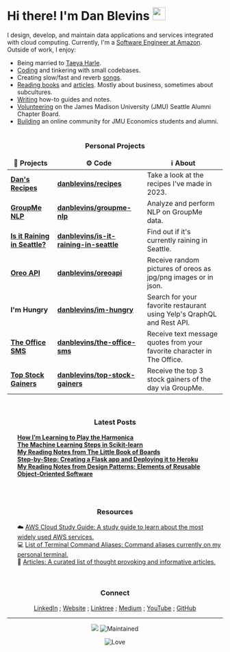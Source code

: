 <h1>Hi there! I'm Dan Blevins <img src="https://media.giphy.com/media/hvRJCLFzcasrR4ia7z/giphy.gif" width="30"/></h1>

<p>I design, develop, and maintain data applications and services integrated with cloud computing. Currently, I'm a <a href="https://www.linkedin.com/in/dan-blevins/" target="_blank">Software Engineer at Amazon</a>. Outside of work, I enjoy:</p>
<ul>
    <li>Being married to <a href="https://taeyaharle.com/" target="_blank">Taeya Harle</a>.</li>
    <li><a href="https://github.com/danblevins/" target="_blank">Coding</a> and tinkering with small codebases.</li>
    <li>Creating slow/fast and reverb <a href="https://www.youtube.com/@danblevins" target="_blank">songs</a>.</li>
    <li><a href="https://www.goodreads.com/review/list/73231520-dan?ref=nav_mybooks&shelf=read&view=covers" target="_blank">Reading books</a> and <a href="https://github.com/danblevins/articles/blob/main/README.md" target="_blank">articles</a>. Mostly about business, sometimes about subcultures.</li>
    <li><a href="https://danblevins.medium.com/" target="_blank">Writing</a> how-to guides and notes.</li>
    <li><a href="https://www.linkedin.com/groups/14105124/" target="_blank">Volunteering</a> on the James Madison University (JMU) Seattle Alumni Chapter Board.</li>
    <li><a href="https://www.linkedin.com/groups/8402100/" target="_blank">Building</a> an online community for JMU Economics students and alumni.</li>
</ul>

<h1></h1>

<h3 align="center">Personal Projects</h3>
<table>
  <thead align="center">
    <tr border: none;>
      <td><b>🎁 Projects</b></td>
      <td><b>⚙️ Code</b></td>
      <td><b>ℹ️ About</b></td>
    </tr>
  </thead>
  <tbody>
    <tr>
      <td><a href="https://dan-recipes.surge.sh/"><b>Dan's Recipes</b></a></td>
      <td><a href="https://github.com/danblevins/recipes"><b>danblevins/recipes</b></a></td>
      <td>Take a look at the recipes I've made in 2023.</td>
    </tr>
    <tr>
      <td><a href="https://groupme-nlp.surge.sh/"><b>GroupMe NLP</b></a></td>
      <td><a href="https://github.com/danblevins/groupme-nlp"><b>danblevins/groupme-nlp</b></a></td>
      <td>Analyze and perform NLP on GroupMe data.</td>
    </tr>
    <tr>
      <td><a href="https://isitraininginseattle.surge.sh/"><b>Is it Raining in Seattle?</b></a></td>
      <td><a href="https://github.com/danblevins/is-it-raining-in-seattle"><b>danblevins/is-it-raining-in-seattle</b></a></td>
      <td>Find out if it's currently raining in Seattle.</td>
    </tr>
    <tr>
      <td><a href="https://oreo-api.surge.sh/"><b>Oreo API</b></td>
      <td><a href="https://github.com/danblevins/oreoapi"><b>danblevins/oreoapi</b></a></td>
      <td>Receive random pictures of oreos as jpg/png images or in json.</td>
    </tr>
    <tr>
      <td><b>I'm Hungry</b></td>
      <td><a href="https://github.com/danblevins/im-hungry"><b>danblevins/im-hungry</b></a></td>
      <td>Search for your favorite restaurant using Yelp's QraphQL and Rest API.</td>
    </tr>
    <tr>
      <td><a href="https://the-office-sms.surge.sh/"><b>The Office SMS</b></a></td>
      <td><a href="https://github.com/danblevins/the-office-sms"><b>danblevins/the-office-sms</b></a></td>
      <td>Receive text message quotes from your favorite character in The Office.</td>
    </tr>
    <tr>
      <td><a href="https://miro.medium.com/max/700/1*pH1QFCu0uOPIFWiooJDUCg.png"><b>Top Stock Gainers</b></a></td>
      <td><a href="https://github.com/danblevins/top-stock-gainers"><b>danblevins/top-stock-gainers</b></a></td>
      <td>Receive the top 3 stock gainers of the day via GroupMe.</td>
    </tr>
  </tbody>
</table>

<br>

<h3 align="center">Latest Posts</h3>
<ul>
        <a href="https://danblevins.medium.com/how-im-learning-to-play-the-harmonica-e30db3a2607e" target="_blank"><b>How I’m Learning to Play the Harmonica</b></a><br/>
        <a href="https://medium.com/@danblevins/the-machine-learning-pipeline-in-scikit-learn-2b2c18c94903" target="_blank"><b>The Machine Learning Steps in Scikit-learn</b></a><br/>
    <a href="https://danblevins.medium.com/my-reading-notes-from-the-little-book-of-boards-9303e5bf3b25" target="_blank"><b>My Reading Notes from The Little Book of Boards</b></a><br/>
    <a href="https://danblevins.medium.com/step-by-step-creating-a-flask-app-and-deploying-it-to-heroku-83350be5f8b" target="_blank"><b>Step-by-Step: Creating a Flask app and Deploying it to Heroku</b></a><br/>
    <a href="https://danblevins.medium.com/my-reading-notes-from-design-patterns-elements-of-reusable-object-oriented-software-fc813ae05802" target="_blank"><b>My Reading Notes from Design Patterns: Elements of Reusable Object-Oriented Software</b></a><br/>
</ul>

<br>
<h1></h1>

<h3 align="center">Resources</h3>
<ul>
  ☁️ <a href="https://github.com/danblevins/aws-cloud-study-guide/blob/main/README.md" target="_blank">AWS Cloud Study Guide: A study guide to learn about the most widely used AWS services.</b></a><br/>
  💻 <a href="https://github.com/danblevins/list-of-terminal-command-aliases/blob/main/README.md" target="_blank">List of Terminal Command Aliases: Command aliases currently on my personal terminal.</b></a><br/>
  📄 <a href="https://github.com/danblevins/articles/blob/main/README.md" target="_blank">Articles: A curated list of thought provoking and informative articles.</b></a><br/>
</ul>

<br>

<h3 align="center">Connect</h3>
<p align="center">
    <a href="https://www.linkedin.com/in/dan-blevins/" target="_blank">LinkedIn</a>
    ; <a href="https://meetdanblevins.web.app/" target="_blank">Website</a>
    ; <a href="https://linktr.ee/danblevins" target="_blank">Linktree</a>
    ; <a href="https://danblevins.medium.com/" target="_blank">Medium</a>
    ; <a href="https://www.youtube.com/@danblevins" target="_blank">YouTube</a>
    ; <a href="https://github.com/danblevins" target="_blank">GitHub</a>
</p>

------------
<p align="center">
    <img src="https://github.com/thmsgbrt/thmsgbrt/workflows/README%20build/badge.svg"/> 
    <img alt="Maintained" src="https://img.shields.io/badge/Maintained%3F-yes-green.svg"/></p> 
    <p align="center">
    <img alt="Love" src="http://ForTheBadge.com/images/badges/built-with-love.svg"/></p>
